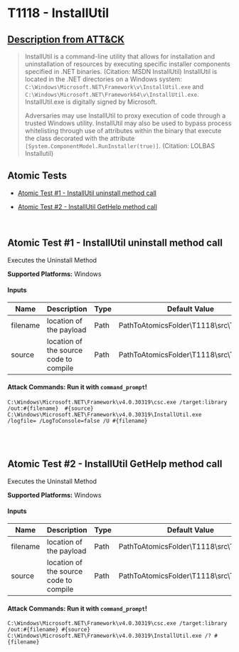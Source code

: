 # T1118 - InstallUtil
## [Description from ATT&CK](https://attack.mitre.org/wiki/Technique/T1118)
<blockquote>InstallUtil is a command-line utility that allows for installation and uninstallation of resources by executing specific installer components specified in .NET binaries. (Citation: MSDN InstallUtil) InstallUtil is located in the .NET directories on a Windows system: <code>C:\Windows\Microsoft.NET\Framework\v<version>\InstallUtil.exe</code> and <code>C:\Windows\Microsoft.NET\Framework64\v<version>\InstallUtil.exe</code>. InstallUtil.exe is digitally signed by Microsoft.

Adversaries may use InstallUtil to proxy execution of code through a trusted Windows utility. InstallUtil may also be used to bypass process whitelisting through use of attributes within the binary that execute the class decorated with the attribute <code>[System.ComponentModel.RunInstaller(true)]</code>. (Citation: LOLBAS Installutil)</blockquote>

## Atomic Tests

- [Atomic Test #1 - InstallUtil uninstall method call](#atomic-test-1---installutil-uninstall-method-call)

- [Atomic Test #2 - InstallUtil GetHelp method call](#atomic-test-2---installutil-gethelp-method-call)


<br/>

## Atomic Test #1 - InstallUtil uninstall method call
Executes the Uninstall Method

**Supported Platforms:** Windows


#### Inputs
| Name | Description | Type | Default Value | 
|------|-------------|------|---------------|
| filename | location of the payload | Path | PathToAtomicsFolder\T1118\src\T1118.dll|
| source | location of the source code to compile | Path | PathToAtomicsFolder\T1118\src\T1118.cs|


#### Attack Commands: Run it with `command_prompt`! 
```
C:\Windows\Microsoft.NET\Framework\v4.0.30319\csc.exe /target:library /out:#{filename}  #{source}
C:\Windows\Microsoft.NET\Framework\v4.0.30319\InstallUtil.exe /logfile= /LogToConsole=false /U #{filename}
```





<br/>
<br/>

## Atomic Test #2 - InstallUtil GetHelp method call
Executes the Uninstall Method

**Supported Platforms:** Windows


#### Inputs
| Name | Description | Type | Default Value | 
|------|-------------|------|---------------|
| filename | location of the payload | Path | PathToAtomicsFolder\T1118\src\T1118.dll|
| source | location of the source code to compile | Path | PathToAtomicsFolder\T1118\src\T1118.cs|


#### Attack Commands: Run it with `command_prompt`! 
```
C:\Windows\Microsoft.NET\Framework\v4.0.30319\csc.exe /target:library /out:#{filename} #{source}
C:\Windows\Microsoft.NET\Framework\v4.0.30319\InstallUtil.exe /? #{filename}
```





<br/>
